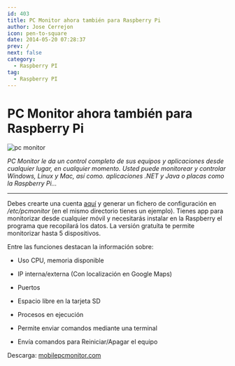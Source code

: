 ```yaml
---
id: 403
title: PC Monitor ahora también para Raspberry Pi
author: Jose Cerrejon
icon: pen-to-square
date: 2014-05-20 07:28:37
prev: /
next: false
category:
  - Raspberry PI
tag:
  - Raspberry PI
---
```


# PC Monitor ahora también para Raspberry Pi

![pc monitor](/images/2014/05/pcmonitor.png)

*PC Monitor le da un control completo de sus equipos y aplicaciones desde cualquier lugar, en cualquier momento. Usted puede monitorear y controlar Windows, Linux y Mac, así como. aplicaciones .NET y Java o placas como la Raspberry Pi...*

- - -
Debes crearte una cuenta [aquí](https://www.mobilepcmonitor.com/account/register) y generar un fichero de configuración en */etc/pcmonitor* (en el mismo directorio tienes un ejemplo). Tienes app para monitorizar desde cualquier móvil y necesitarás instalar en la Raspberry el programa que recopilará los datos. La versión gratuíta te permite monitorizar hasta 5 dispositivos.

Entre las funciones destacan la información sobre:

* Uso CPU, memoria disponible

* IP interna/externa (Con localización en Google Maps)

* Puertos

* Espacio libre en la tarjeta SD

* Procesos en ejecución

* Permite enviar comandos mediante una terminal

* Envía comandos para Reiniciar/Apagar el equipo

Descarga: [mobilepcmonitor.com](http://www.mobilepcmonitor.com/downloads)